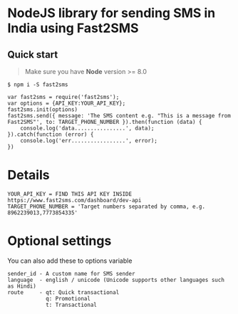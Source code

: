 
# NodeJS library for sending SMS in India using Fast2SMS

## Quick start
> Make sure you have **Node** version >= 8.0

```
$ npm i -S fast2sms
```

```
var fast2sms = require('fast2sms');
var options = {API_KEY:YOUR_API_KEY};
fast2sms.init(options)
fast2sms.send({ message: 'The SMS content e.g. "This is a message from Fast2SMS"', to: TARGET_PHONE_NUMBER }).then(function (data) {
    console.log('data................', data);
}).catch(function (error) {
    console.log('err.................', error);
})
```


# Details

```
YOUR_API_KEY = FIND THIS API KEY INSIDE https://www.fast2sms.com/dashboard/dev-api 
TARGET_PHONE_NUMBER = 'Target numbers separated by comma, e.g. 8962239013,7773854335'
```

# Optional settings

You can also add these to options variable
```
sender_id - A custom name for SMS sender
language  - english / unicode (Unicode supports other languages such as Hindi) 
route     - qt: Quick transactional
            q: Promotional  
            t: Transactional
```